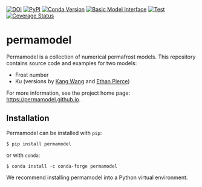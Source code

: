 [![DOI](https://zenodo.org/badge/57247541.svg)](https://doi.org/10.5281/zenodo.15284697)
[![PyPI](https://img.shields.io/pypi/v/permamodel)](https://pypi.org/project/permamodel)
[![Conda Version](https://img.shields.io/conda/vn/conda-forge/permamodel.svg)](https://anaconda.org/conda-forge/permamodel)
[![Basic Model Interface](https://img.shields.io/badge/CSDMS-Basic%20Model%20Interface-green.svg)](https://bmi.readthedocs.io/)
[![Test](https://github.com/permamodel/permamodel/actions/workflows/test.yml/badge.svg)](https://github.com/permamodel/permamodel/actions/workflows/test.yml)
[![Coverage Status](https://coveralls.io/repos/github/permamodel/permamodel/badge.svg?branch=main)](https://coveralls.io/github/permamodel/permamodel?branch=main)

permamodel
==========

Permamodel is a collection of numerical permafrost models.
This repository contains source code and examples for two models:

* Frost number
* Ku (versions by [Kang Wang](https://github.com/wk1984) and [Ethan Pierce](https://github.com/ethan-pierce))

For more information,
see the project home page: https://permamodel.github.io.


Installation
------------

Permamodel can be installed with `pip`:
```
$ pip install permamodel
```
or with `conda`:
```
$ conda install -c conda-forge permamodel
```
We recommend installing permamodel into a Python virtual environment.
